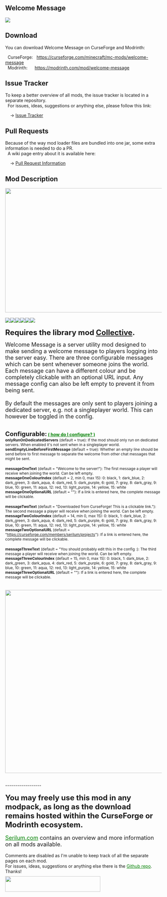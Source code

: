 <h2>Welcome Message</h2>
<p><a href="https://github.com/Serilum/Welcome-Message"><img src="https://serilum.com/assets/data/logo/welcome-message.png"></a></p><h2>Download</h2>
<p>You can download Welcome Message on CurseForge and Modrinth:</p><p>&nbsp;&nbsp;CurseForge: &nbsp;&nbsp;<a href="https://curseforge.com/minecraft/mc-mods/welcome-message">https://curseforge.com/minecraft/mc-mods/welcome-message</a><br>&nbsp;&nbsp;Modrinth: &nbsp;&nbsp;&nbsp;&nbsp;&nbsp;<a href="https://modrinth.com/mod/welcome-message">https://modrinth.com/mod/welcome-message</a></p>
<h2>Issue Tracker</h2>
<p>To keep a better overview of all mods, the issue tracker is located in a separate repository.<br>&nbsp;&nbsp;For issues, ideas, suggestions or anything else, please follow this link:</p>
<p>&nbsp;&nbsp;&nbsp;&nbsp;-> <a href="https://github.com/ricksouth/serilum-mc-mods/issues">Issue Tracker</a></p>
<h2>Pull Requests</h2>
<p>Because of the way mod loader files are bundled into one jar, some extra information is needed to do a PR.<br>&nbsp;&nbsp;A wiki page entry about it is available here:</p>
<p>&nbsp;&nbsp;&nbsp;&nbsp;-> <a href="https://github.com/ricksouth/serilum-mc-mods/wiki/Pull-Request-Information">Pull Request Information</a></p>
<h2>Mod Description</h2>
<p><a href="https://serilum.com/" rel="nofollow"><img src="https://github.com/ricksouth/serilum-mc-mods/raw/master/description/a1.jpg" alt="" width="838" height="400"></a><br><br><img src="https://github.com/ricksouth/serilum-mc-mods/raw/master/description/Versions/header.png"><a href="https://legacy.curseforge.com/minecraft/mc-mods/welcome-message/files/all?filter-status=1&filter-game-version=1738749986:75125" rel="nofollow"><img src="https://github.com/ricksouth/serilum-mc-mods/raw/master/description/Versions/1_20.png"></a><a href="https://legacy.curseforge.com/minecraft/mc-mods/welcome-message/files/all?filter-status=1&filter-game-version=1738749986:73407" rel="nofollow"><img src="https://github.com/ricksouth/serilum-mc-mods/raw/master/description/Versions/1_19.png"></a><a href="https://legacy.curseforge.com/minecraft/mc-mods/welcome-message/files/all?filter-status=1&filter-game-version=1738749986:73250" rel="nofollow"><img src="https://github.com/ricksouth/serilum-mc-mods/raw/master/description/Versions/1_18.png"></a><a href="https://legacy.curseforge.com/minecraft/mc-mods/welcome-message/files/all?filter-status=1&filter-game-version=1738749986:73242" rel="nofollow"><img src="https://github.com/ricksouth/serilum-mc-mods/raw/master/description/Versions/1_17.png"></a><a href="https://legacy.curseforge.com/minecraft/mc-mods/welcome-message/files/all?filter-status=1&filter-game-version=1738749986:70886" rel="nofollow"><img src="https://github.com/ricksouth/serilum-mc-mods/raw/master/description/Versions/1_16.png"></a><br><br><strong><span style="font-size:24px">Requires the library mod&nbsp;<a style="font-size:24px" href="https://curseforge.com/minecraft/mc-mods/collective" rel="nofollow">Collective</a>.<br></span></strong></p>
<p><span style="font-size:18px">Welcome Message is a server utility mod designed to make sending a welcome message to players logging into the server easy. There are three configurable messages which can be sent whenever someone joins the world. Each message can have a different colour and be completely clickable with an optional URL input. Any message config can also be left empty to prevent it from being sent.<br><br>By default the messages are only sent to players joining a dedicated server, e.g. not a singleplayer world. This can however be toggled in the config.<br></span><br><br><strong><span style="font-size:20px">Configurable:</span> <span style="color:#008000;font-size:14px"><a style="color:#008000" href="https://github.com/ricksouth/serilum-mc-mods/wiki/how-to-configure-mods" rel="nofollow">(&nbsp;how do I configure?&nbsp;)</a></span><br></strong><span style="font-size:12px"><strong>onlyRunOnDedicatedServers</strong>&nbsp;(default = true): If the mod should only run on dedicated servers. When enabled it's not sent when in a singleplayer world.</span><br><span style="font-size:12px"><strong>sendEmptyLineBeforeFirstMessage</strong>&nbsp;(default = true): Whether an empty line should be send before to first message to separate the welcome from other chat messages that might be sent.</span><br><br><span style="font-size:12px"><strong>messageOneText</strong>&nbsp;(default = "Welcome to the server!"): The first message a player will receive when joining the world. Can be left empty.</span><br><span style="font-size:12px"><strong>messageOneColourIndex</strong>&nbsp;(default = 2, min 0, max 15): 0: black, 1: dark_blue, 2: dark_green, 3: dark_aqua, 4: dark_red, 5: dark_purple, 6: gold, 7: gray, 8: dark_gray, 9: blue, 10: green, 11: aqua, 12: red, 13: light_purple, 14: yellow, 15: white</span><br><span style="font-size:12px"><strong>messageOneOptionalURL</strong>&nbsp;(default = ""): If a link is entered here, the complete message will be clickable.</span><br><br><span style="font-size:12px"><strong>messageTwoText</strong>&nbsp;(default = "Downloaded from CurseForge! This is a clickable link."): The second message a player will receive when joining the world. Can be left empty.</span><br><span style="font-size:12px"><strong>messageTwoColourIndex</strong>&nbsp;(default = 14, min 0, max 15): 0: black, 1: dark_blue, 2: dark_green, 3: dark_aqua, 4: dark_red, 5: dark_purple, 6: gold, 7: gray, 8: dark_gray, 9: blue, 10: green, 11: aqua, 12: red, 13: light_purple, 14: yellow, 15: white</span><br><span style="font-size:12px"><strong>messageTwoOptionalURL</strong>&nbsp;(default = "<a href="https://curseforge.com/members/serilum/projects" rel="nofollow">https://curseforge.com/members/serilum/projects</a>"): If a link is entered here, the complete message will be clickable.</span><br><br><span style="font-size:12px"><strong>messageThreeText</strong>&nbsp;(default = "You should probably edit this in the config :): The third message a player will receive when joining the world. Can be left empty.</span><br><span style="font-size:12px"><strong>messageThreeColourIndex</strong>&nbsp;(default = 15, min 0, max 15): 0: black, 1: dark_blue, 2: dark_green, 3: dark_aqua, 4: dark_red, 5: dark_purple, 6: gold, 7: gray, 8: dark_gray, 9: blue, 10: green, 11: aqua, 12: red, 13: light_purple, 14: yellow, 15: white</span><br><span style="font-size:12px"><strong>messageThreeOptionalURL</strong>&nbsp;(default = ""): If a link is entered here, the complete message will be clickable.</span><br><br><br><img src="https://github.com/ricksouth/serilum-mc-mods/raw/master/cdn/welcome-message/a.jpg" width="1128" height="589"></p>
<p><br>------------------<br><br><span style="font-size:24px"><strong>You may freely use this mod in any modpack, as long as the download remains hosted within the CurseForge or Modrinth ecosystem.</strong></span><br><br><span style="font-size:18px"><a style="font-size:18px;color:#008000" href="https://serilum.com/" rel="nofollow">Serilum.com</a> contains an overview and more information on all mods available.</span><br><br><span style="font-size:14px">Comments are disabled as I'm unable to keep track of all the separate pages on each mod.</span><span style="font-size:14px"><br>For issues, ideas, suggestions or anything else there is the&nbsp;<a style="font-size:14px;color:#008000" href="https://github.com/ricksouth/serilum-mc-mods/" rel="nofollow">Github repo</a>. Thanks!</span><span style="font-size:6px"><br><br></span><a href="https://ricksouth.com/donate" rel="nofollow"><img src="https://raw.githubusercontent.com/ricksouth/serilum-mc-mods/master/description/Shields/donation_rounded.svg" alt="" width="306" height="50"></a></p>